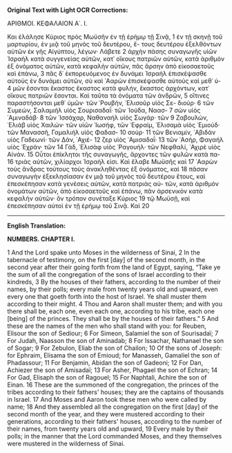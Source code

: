 **Original Text with Light OCR Corrections:**

ΑΡΙΘΜΟΙ.
ΚΕΦΑΛΑΙΟΝ Α΄. Ι.

Και ἐλάλησε Κύριος πρὸς Μωϋσῆν ἐν τῇ ἐρήμῳ τῇ Σινᾷ, 1
ἐν τῇ σκηνῇ τοῦ μαρτυρίου, ἐν μιᾷ τοῦ μηνὸς τοῦ δευτέρου, ἔ-
τους δευτέρου ἐξελθόντων αὐτῶν ἐκ γῆς Αἰγύπτου, λέγων· Λάβετε 2
ἀρχὴν πάσης συναγωγῆς υἱῶν Ἰσραὴλ κατὰ συγγενείας αὐτῶν,
κατ᾿ οἴκους πατριῶν αὐτῶν, κατὰ ἀριθμὸν ἐξ ὀνόματος αὐτῶν,
κατὰ κεφαλὴν αὐτῶν, πᾶς ἄρσην ἀπὸ εἰκοσαετοῦς καὶ ἐπάνω, 3
πᾶς δ᾿ ἐκπορευόμενος ἐν δυνάμει Ἰσραὴλ ἐπισκέψασθε αὐτοὺς ἐν
δυνάμει αὐτῶν, σὺ καὶ ᾿Ααρὼν ἐπισκέψασθε αὐτοὺς καὶ μεθ᾿ ὑ- 4
μῶν ἔσονται ἕκαστος ἕκαστος κατὰ φυλήν, ἕκαστος ἀρχόντων,
κατ᾿ οἴκους πατριῶν ἔσονται. Καὶ ταῦτα τὰ ὀνόματα τῶν ἀνδρῶν, 5
οἵτινες παραστήσονται μεθ᾿ ὑμῶν· τῶν ῾Ρουβήν, ᾿Ελισοῦρ υἱὸς Σε-
διούρ· 6 τῶν Συμεών, Σαλαμιήλ υἱὸς Σουρισαδαΐ· τῶν ᾿Ιούδα, Ναασ- 7
σὼν υἱὸς ᾿Αμιναδάβ· 8 τῶν ᾿Ισσάχαρ, Ναθαναήλ υἱὸς Σωγάρ· τῶν 9
Ζαβουλών, ᾿Ελιὰβ υἱὸς Χαιλών· τῶν υἱῶν ᾿Ιωσήφ, τῶν ᾿Εφραίμ,
᾿Ελισαμὰ υἱὸς ᾿Εμιούδ· τῶν Μανασσῆ, Γαμαλιήλ υἱὸς Φαδασ- 10
σούρ· 11 τῶν Βενιαμίν, ᾿Αβιδὰν υἱὸς Γαδεωνί· τῶν Δάν, ᾿Αχιέ- 12
ζερ υἱὸς ᾿Αμισαδαΐ· 13 τῶν ᾿Ασήρ, Φαγαήλ υἱὸς ᾿Εχράν· τῶν 14
Γάδ, ᾿Ελισὰφ υἱὸς ῾Ραγουήλ· τῶν Νεφθαλί, ᾿Αχιρὲ υἱὸς Αἰνάν. 15
Οὗτοι ἐπίκλητοι τῆς συναγωγῆς, ἄρχοντες τῶν φυλῶν κατὰ πα- 16
τριὰς αὐτῶν, χιλίαρχοι Ἰσραὴλ εἰσι. Καὶ ἔλαβε Μωϋσῆς καὶ 17
᾿Ααρὼν τοὺς ἄνδρας τούτους τοὺς ἀνακληθέντας ἐξ ὀνόματος, καὶ 18
πᾶσαν συναγωγὴν ἐξεκλησίασαν ἐν μιᾷ τοῦ μηνὸς τοῦ δευτέρου
ἔτους, καὶ ἐπεσκέπησαν κατὰ γενέσεις αὐτῶν, κατὰ πατριὰς αὐ-
τῶν, κατὰ ἀριθμὸν ὀνομάτων αὐτῶν, ἀπὸ εἰκοσαετοῦς καὶ ἐπάνω,
πᾶν ἀρσενικὸν κατὰ κεφαλὴν αὐτῶν· ὃν τρόπον συνέταξε Κύριος 19
τῷ Μωϋσῇ, καὶ ἐπεσκέπησαν αὐτοὶ ἐν τῇ ἐρήμῳ τοῦ Σινᾷ. Καὶ 20

---

**English Translation:**

**NUMBERS. CHAPTER I.**

1 And the Lord spake unto Moses in the wilderness of Sinai,
2 In the tabernacle of testimony, on the first [day] of the second month, in the second year after their going forth from the land of Egypt, saying,
“Take ye the sum of all the congregation of the sons of Israel according to their kindreds,
3 By the houses of their fathers, according to the number of their names, by their polls; every male from twenty years old and upward, even every one that goeth forth into the host of Israel. Ye shall muster them according to their might.
4 Thou and Aaron shall muster them; and with you there shall be, each one, even each one, according to his tribe, each one [being] of the princes. They shall be by the houses of their fathers.”
5 And these are the names of the men who shall stand with you: for Reuben, Elisour the son of Sediour;
6 For Simeon, Salamiel the son of Sourisadaï;
7 For Judah, Naasson the son of Aminadab;
8 For Issachar, Nathanael the son of Sogar;
9 For Zebulon, Eliab the son of Chailon;
10 Of the sons of Joseph: for Ephraim, Elisama the son of Emioud; for Manasseh, Gamaliel the son of Phadassour;
11 For Benjamin, Abidan the son of Gadeoni;
12 For Dan, Achiezer the son of Amisadaï;
13 For Asher, Phagael the son of Echran;
14 For Gad, Elisaph the son of Ragouel;
15 For Naphtali, Achire the son of Einan.
16 These are the summoned of the congregation, the princes of the tribes according to their fathers' houses; they are the captains of thousands in Israel.
17 And Moses and Aaron took these men who were called by name;
18 And they assembled all the congregation on the first [day] of the second month of the year, and they were mustered according to their generations, according to their fathers' houses, according to the number of their names, from twenty years old and upward,
19 Every male by their polls; in the manner that the Lord commanded Moses, and they themselves were mustered in the wilderness of Sinai.